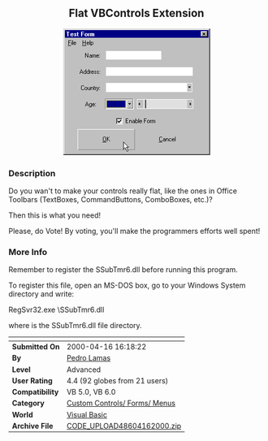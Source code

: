 ﻿<div align="center">

## Flat VBControls Extension

<img src="PIC20004161139372449.gif">
</div>

### Description

Do you wan't to make your controls really flat, like the ones in Office Toolbars (TextBoxes, CommandButtons, ComboBoxes, etc.)?

Then this is what you need!

Please, do Vote! By voting, you'll make the programmers efforts well spent!
 
### More Info
 
Remember to register the SSubTmr6.dll before running this program.

To register this file, open an MS-DOS box, go to your Windows System directory and write:

RegSvr32.exe <path>\SSubTmr6.dll

where <path> is the SSubTmr6.dll file directory.


<span>             |<span>
---                |---
**Submitted On**   |2000-04-16 16:18:22
**By**             |[Pedro Lamas](https://github.com/Planet-Source-Code/PSCIndex/blob/master/ByAuthor/pedro-lamas.md)
**Level**          |Advanced
**User Rating**    |4.4 (92 globes from 21 users)
**Compatibility**  |VB 5\.0, VB 6\.0
**Category**       |[Custom Controls/ Forms/  Menus](https://github.com/Planet-Source-Code/PSCIndex/blob/master/ByCategory/custom-controls-forms-menus__1-4.md)
**World**          |[Visual Basic](https://github.com/Planet-Source-Code/PSCIndex/blob/master/ByWorld/visual-basic.md)
**Archive File**   |[CODE\_UPLOAD48604162000\.zip](https://github.com/Planet-Source-Code/pedro-lamas-flat-vbcontrols-extension__1-7318/archive/master.zip)








